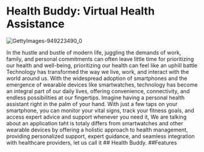 # Health Buddy: Virtual Health Assistance
![GettyImages-949223490_0](https://github.com/Mohamedsadik2/Health-Buddy--Virtual-assistance-/assets/163311878/bdf6a18f-117e-4cb7-aab4-e2d5481fbe0e)


In the hustle and bustle of modern life, juggling the demands of work, family, and personal commitments can often leave little time for prioritizing our health and well-being, prioritizing our health can feel like an uphill battle
Technology has transformed the way we live, work, and interact with the world around us. With the widespread adoption of smartphones and the emergence of wearable devices like smartwatches, technology has become an integral part of our daily lives, offering convenience, connectivity, and endless possibilities at our fingertips.
Imagine having a personal health assistant right in the palm of your hand. With just a few taps on your smartphone, you can monitor your vital signs, track your fitness goals, and access expert advice and support whenever you need it, We are talking about an application taht is totaly differs from smartwatches and other wearable devices by offering a holistic approach to health management, providing personalized support, expert guidance, and seamless integration with healthcare providers, let us call it ## Health Buddy.
##Features
